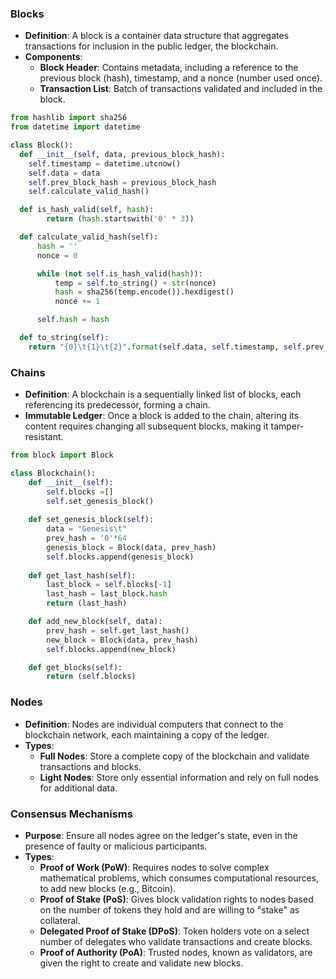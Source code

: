 ### Blocks
- **Definition**: A block is a container data structure that aggregates transactions for inclusion in the public ledger, the blockchain.
- **Components**:
  - **Block Header**: Contains metadata, including a reference to the previous block (hash), timestamp, and a nonce (number used once).
  - **Transaction List**: Batch of transactions validated and included in the block.

```python
from hashlib import sha256
from datetime import datetime

class Block():
  def __init__(self, data, previous_block_hash):
    self.timestamp = datetime.utcnow()
    self.data = data
    self.prev_block_hash = previous_block_hash
    self.calculate_valid_hash()

  def is_hash_valid(self, hash):
        return (hash.startswith('0' * 3))

  def calculate_valid_hash(self):
      hash = ''
      nonce = 0

      while (not self.is_hash_valid(hash)):
          temp = self.to_string() + str(nonce)
          hash = sha256(temp.encode()).hexdigest()
          nonce += 1

      self.hash = hash

  def to_string(self):
    return "{0}\t{1}\t{2}".format(self.data, self.timestamp, self.prev_block_hash)
```

### Chains
- **Definition**: A blockchain is a sequentially linked list of blocks, each referencing its predecessor, forming a chain.
- **Immutable Ledger**: Once a block is added to the chain, altering its content requires changing all subsequent blocks, making it tamper-resistant.

```python
from block import Block

class Blockchain():
    def __init__(self):
        self.blocks =[]
        self.set_genesis_block()
    
    def set_genesis_block(self):
        data = "Genesis\t"
        prev_hash = '0'*64
        genesis_block = Block(data, prev_hash)
        self.blocks.append(genesis_block)
    
    def get_last_hash(self):
        last_block = self.blocks[-1]
        last_hash = last_block.hash
        return (last_hash)

    def add_new_block(self, data):
        prev_hash = self.get_last_hash()
        new_block = Block(data, prev_hash)
        self.blocks.append(new_block)

    def get_blocks(self):
        return (self.blocks)
```

### Nodes
- **Definition**: Nodes are individual computers that connect to the blockchain network, each maintaining a copy of the ledger.
- **Types**:
  - **Full Nodes**: Store a complete copy of the blockchain and validate transactions and blocks.
  - **Light Nodes**: Store only essential information and rely on full nodes for additional data.

### Consensus Mechanisms
- **Purpose**: Ensure all nodes agree on the ledger's state, even in the presence of faulty or malicious participants.
- **Types**:
  - **Proof of Work (PoW)**: Requires nodes to solve complex mathematical problems, which consumes computational resources, to add new blocks (e.g., Bitcoin).
  - **Proof of Stake (PoS)**: Gives block validation rights to nodes based on the number of tokens they hold and are willing to "stake" as collateral.
  - **Delegated Proof of Stake (DPoS)**: Token holders vote on a select number of delegates who validate transactions and create blocks.
  - **Proof of Authority (PoA)**: Trusted nodes, known as validators, are given the right to create and validate new blocks.


